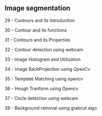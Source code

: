 ## Image segmentation

29 - Contours and its Introduction

30 - Contour and its functions

31 - Contours and its Properties

32 - Contour detection using webcam

33 - Image Histogram and Utilization

34 - Image BackProjection using OpenCv

35 - Template Matching using opencv

36 - Hough Tranform using Opencv

37 - Circle detection using webcam

38 - Background removal using grabcut algo
